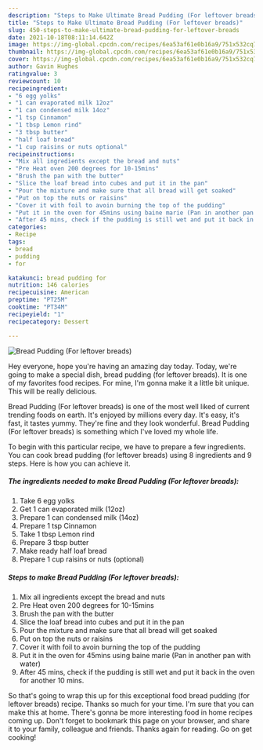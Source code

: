 ```yaml
---
description: "Steps to Make Ultimate Bread Pudding (For leftover breads)"
title: "Steps to Make Ultimate Bread Pudding (For leftover breads)"
slug: 450-steps-to-make-ultimate-bread-pudding-for-leftover-breads
date: 2021-10-18T08:11:14.642Z
image: https://img-global.cpcdn.com/recipes/6ea53af61e0b16a9/751x532cq70/bread-pudding-for-leftover-breads-recipe-main-photo.jpg
thumbnail: https://img-global.cpcdn.com/recipes/6ea53af61e0b16a9/751x532cq70/bread-pudding-for-leftover-breads-recipe-main-photo.jpg
cover: https://img-global.cpcdn.com/recipes/6ea53af61e0b16a9/751x532cq70/bread-pudding-for-leftover-breads-recipe-main-photo.jpg
author: Gavin Hughes
ratingvalue: 3
reviewcount: 10
recipeingredient:
- "6 egg yolks"
- "1 can evaporated milk 12oz"
- "1 can condensed milk 14oz"
- "1 tsp Cinnamon"
- "1 tbsp Lemon rind"
- "3 tbsp butter"
- "half loaf bread"
- "1 cup raisins or nuts optional"
recipeinstructions:
- "Mix all ingredients except the bread and nuts"
- "Pre Heat oven 200 degrees for 10-15mins"
- "Brush the pan with the butter"
- "Slice the loaf bread into cubes and put it in the pan"
- "Pour the mixture and make sure that all bread will get soaked"
- "Put on top the nuts or raisins"
- "Cover it with foil to avoin burning the top of the pudding"
- "Put it in the oven for 45mins using baine marie (Pan in another pan with water)"
- "After 45 mins, check if the pudding is still wet and put it back in the oven for another 10 mins."
categories:
- Recipe
tags:
- bread
- pudding
- for

katakunci: bread pudding for 
nutrition: 146 calories
recipecuisine: American
preptime: "PT25M"
cooktime: "PT34M"
recipeyield: "1"
recipecategory: Dessert

---
```



![Bread Pudding (For leftover breads)](https://img-global.cpcdn.com/recipes/6ea53af61e0b16a9/751x532cq70/bread-pudding-for-leftover-breads-recipe-main-photo.jpg)

Hey everyone, hope you're having an amazing day today. Today, we're going to make a special dish, bread pudding (for leftover breads). It is one of my favorites food recipes. For mine, I'm gonna make it a little bit unique. This will be really delicious.

Bread Pudding (For leftover breads) is one of the most well liked of current trending foods on earth. It's enjoyed by millions every day. It's easy, it's fast, it tastes yummy. They're fine and they look wonderful. Bread Pudding (For leftover breads) is something which I've loved my whole life.




To begin with this particular recipe, we have to prepare a few ingredients. You can cook bread pudding (for leftover breads) using 8 ingredients and 9 steps. Here is how you can achieve it.

<!--inarticleads1-->

##### The ingredients needed to make Bread Pudding (For leftover breads):

1. Take 6 egg yolks
1. Get 1 can evaporated milk (12oz)
1. Prepare 1 can condensed milk (14oz)
1. Prepare 1 tsp Cinnamon
1. Take 1 tbsp Lemon rind
1. Prepare 3 tbsp butter
1. Make ready half loaf bread
1. Prepare 1 cup raisins or nuts (optional)




<!--inarticleads2-->

##### Steps to make Bread Pudding (For leftover breads):

1. Mix all ingredients except the bread and nuts
1. Pre Heat oven 200 degrees for 10-15mins
1. Brush the pan with the butter
1. Slice the loaf bread into cubes and put it in the pan
1. Pour the mixture and make sure that all bread will get soaked
1. Put on top the nuts or raisins
1. Cover it with foil to avoin burning the top of the pudding
1. Put it in the oven for 45mins using baine marie (Pan in another pan with water)
1. After 45 mins, check if the pudding is still wet and put it back in the oven for another 10 mins.




So that's going to wrap this up for this exceptional food bread pudding (for leftover breads) recipe. Thanks so much for your time. I'm sure that you can make this at home. There's gonna be more interesting food in home recipes coming up. Don't forget to bookmark this page on your browser, and share it to your family, colleague and friends. Thanks again for reading. Go on get cooking!
